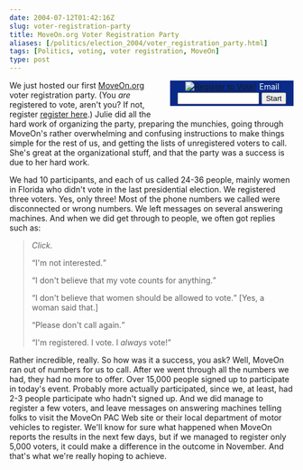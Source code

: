 ```yaml
--- 
date: 2004-07-12T01:42:16Z
slug: voter-registration-party
title: MoveOn.org Voter Registration Party
aliases: [/politics/election_2004/voter_registration_party.html]
tags: [Politics, voting, voter registration, MoveOn]
type: post
---
```


<form action="http://www.moveonpac.org/vote/index.html" id="register_to_vote" style="float: right; width: 219px; margin: 0 0 10px 10px; padding-bottom: 3px; background-color: #092A88; color: #ffffff; text-align: center;">
      <div>
    <a href="http://www.moveonpac.org/vote/"
       title="Register to vote"><img src="http://www.moveonpac.org/images/register_vote_215.gif" style="padding: 2px; border: 0; margin: 0;" alt="Register to Vote!" /></a>
    <input type="hidden" name="country" value="United States" />
    <label for="votereg">Email</label>
    <input id="votereg" type="text" size="15" name="email" />
    <input type="submit" name="go" value="Start" />
    </div>
</form>

<p>We just hosted our first
<a href="http://www.moveonpac.org/" title="MoveOn PAC">MoveOn.org</a> voter
registration party. (You <em>are</em> registered to vote, aren't you? If not,
register <a href="http://www.moveonpac.org/vote/" title="Register to vote">register here</a>.)
Julie did all the hard work of organizing the party, preparing the munchies,
going through MoveOn's rather overwhelming and confusing instructions to make
things simple for the rest of us, and getting the lists of unregistered voters
to call. She's great at the organizational stuff, and that the party was a
success is due to her hard work.</p>

<p>We had 10 participants, and each of us called 24-36 people, mainly women in
Florida who didn't vote in the last presidential election. We registered three
voters. Yes, only three! Most of the phone numbers we called were disconnected
or wrong numbers. We left messages on several answering machines. And when we
did get through to people, we often got replies such as:</p>

<blockquote>
  <p><em>Click.</em></p>
  <p><q>I'm not interested.</q></p>
  <p><q>I don't believe that my vote counts for anything.</q></p>
  <p><q>I don't believe that women should be allowed to vote.</q> [Yes, a woman said that.]</p>
  <p><q>Please don't call again.</q></p>
  <p><q>I'm registered. I vote. I <em>always</em> vote!</q></p>
</blockquote>

<p>Rather incredible, really. So how was it a success, you ask? Well, MoveOn
ran out of numbers for us to call. After we went through all the numbers we
had, they had no more to offer. Over 15,000 people signed up to participate in
today's event. Probably more actually participated, since we, at least, had
2-3 people participate who hadn't signed up. And we did manage to register a
few voters, and leave messages on answering machines telling folks to visit
the MoveOn PAC Web site or their local department of motor vehicles to
register. We'll know for sure what happened when MoveOn reports the results in
the next few days, but if we managed to register only 5,000 voters, it could
make a difference in the outcome in November. And that's what we're really
hoping to achieve.</p>
